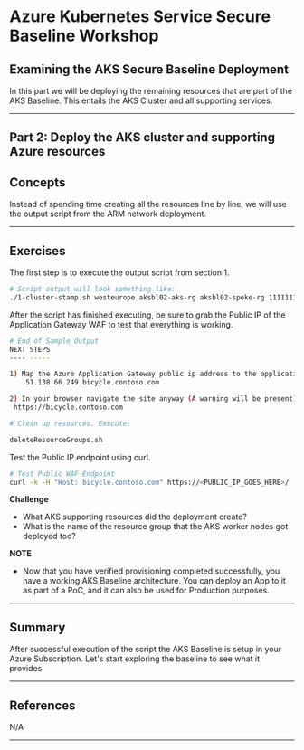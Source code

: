 # Azure Kubernetes Service Secure Baseline Workshop

## Examining the AKS Secure Baseline Deployment

In this part we will be deploying the remaining resources that are part of the AKS Baseline. This entails the AKS Cluster and all supporting services.

---

## Part 2: Deploy the AKS cluster and supporting Azure resources

## Concepts

Instead of spending time creating all the resources line by line, we will use the output script from the ARM network deployment.

---

## Exercises

The first step is to execute the output script from section 1.

```bash
# Script output will look something like:
./1-cluster-stamp.sh westeurope aksbl02-aks-rg aksbl02-spoke-rg 11111111-1111-1111-1111-111111111111 11111111-1111-1111-1111-111111111111 /subscriptions/11111111-1111-1111-1111-111111111111/resourceGroups/aksbl02-spoke-rg/providers/Microsoft.Network/virtualNetworks/vnet-spoke-BU0001A0008-00 11111111-1111-1111-1111-111111111111 11111111-1111-1111-1111-111111111111 contoso@microsoft.com contosoadmin
```

After the script has finished executing, be sure to grab the Public IP of the Application Gateway WAF to test that everything is working.

```bash
# End of Sample Output
NEXT STEPS
---- -----

1) Map the Azure Application Gateway public ip address to the application domain names. To do that, please open your hosts file (C:\windows\system32\drivers\etc\hosts or /etc/hosts) and add the following record in local host file:
    51.138.66.249 bicycle.contoso.com

2) In your browser navigate the site anyway (A warning will be present)
 https://bicycle.contoso.com

# Clean up resources. Execute:

deleteResourceGroups.sh
```

Test the Public IP endpoint using curl.

```bash
# Test Public WAF Endpoint
curl -k -H "Host: bicycle.contoso.com" https://<PUBLIC_IP_GOES_HERE>/
```

**Challenge**

- What AKS supporting resources did the deployment create?
- What is the name of the resource group that the AKS worker nodes got deployed too?

**NOTE**

- Now that you have verified provisioning completed successfully, you have a working AKS Baseline architecture. You can deploy an App to it as part of a PoC, and it can also be used for Production purposes.

---

## Summary

After successful execution of the script the AKS Baseline is setup in your Azure Subscription. Let's start exploring the baseline to see what it provides.

---

## References

N/A

---
